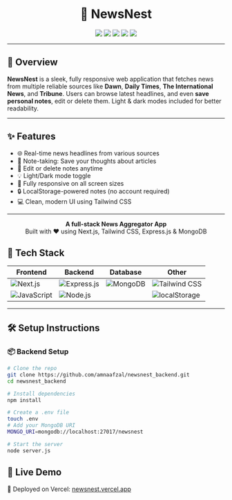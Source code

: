 <h1 align="center">
  📰 NewsNest
</h1>



<p align="center">
  <img src="https://img.shields.io/badge/Next.js-000000?style=for-the-badge&logo=nextdotjs&logoColor=white" />
  <img src="https://img.shields.io/badge/Tailwind_CSS-38B2AC?style=for-the-badge&logo=tailwind-css&logoColor=white" />
  <img src="https://img.shields.io/badge/Express.js-404D59?style=for-the-badge" />
  <img src="https://img.shields.io/badge/Node.js-339933?style=for-the-badge&logo=nodedotjs&logoColor=white" />
  <img src="https://img.shields.io/badge/MongoDB-4EA94B?style=for-the-badge&logo=mongodb&logoColor=white" />
</p>

---

## 🧠 Overview

**NewsNest** is a sleek, fully responsive web application that fetches news from multiple reliable sources like **Dawn**, **Daily Times**, **The International News**, and **Tribune**. Users can browse latest headlines, and even **save personal notes**, edit or delete them. Light & dark modes included for better readability.

---

## ✨ Features

- 🌐 Real-time news headlines from various sources
- 📝 Note-taking: Save your thoughts about articles
- 🧽 Edit or delete notes anytime
- 💡 Light/Dark mode toggle
- 📱 Fully responsive on all screen sizes
- 🔒 LocalStorage-powered notes (no account required)
- 💻 Clean, modern UI using Tailwind CSS

---

<p align="center">
  <b>A full-stack News Aggregator App</b><br />
  Built with ❤️ using Next.js, Tailwind CSS, Express.js & MongoDB
</p>

## 🚀 Tech Stack

| Frontend      | Backend        | Database | Other     |
| ------------- | -------------- | -------- | --------- |
| ![Next.js](https://img.shields.io/badge/-Next.js-000?&logo=next.js) | ![Express.js](https://img.shields.io/badge/-Express.js-404D59?&logo=express) | ![MongoDB](https://img.shields.io/badge/-MongoDB-4EA94B?&logo=mongodb&logoColor=white) | ![Tailwind CSS](https://img.shields.io/badge/-Tailwind-06B6D4?&logo=tailwind-css) |
| ![JavaScript](https://img.shields.io/badge/-JavaScript-F7DF1E?&logo=javascript&logoColor=black) | ![Node.js](https://img.shields.io/badge/-Node.js-339933?&logo=node.js) |  | ![localStorage](https://img.shields.io/badge/-localStorage-informational) |

---

## 🛠️ Setup Instructions

### 📦 Backend Setup

```bash
# Clone the repo
git clone https://github.com/amnaafzal/newsnest_backend.git
cd newsnest_backend

# Install dependencies
npm install

# Create a .env file
touch .env
# Add your MongoDB URI
MONGO_URI=mongodb://localhost:27017/newsnest

# Start the server
node server.js

```
## 🚀 Live Demo

🔗 Deployed on Vercel: [newsnest.vercel.app](https://newsnest-frontend-latest.vercel.app/)
